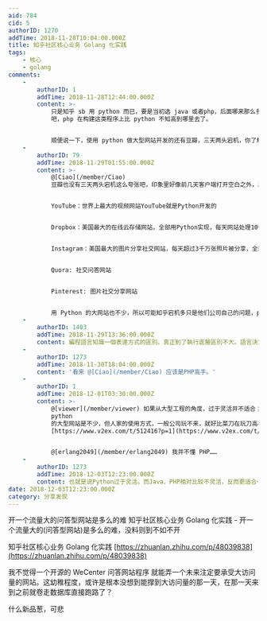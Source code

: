 ```yaml
---
aid: 784
cid: 5
authorID: 1270
addTime: 2018-11-28T10:04:00.000Z
title: 知乎社区核心业务 Golang 化实践
tags:
    - 核心
    - golang
comments:
    -
        authorID: 1
        addTime: 2018-11-28T12:44:00.000Z
        content: >-
            只是知乎 sb 用 python 而已，要是当初选 java 或者php，后面哪来那么多破事儿…… wecenter 好像用的是 php
            吧，php 在构建这类程序上比 python 不知高到哪里去了。


            顺便说一下，使用 python 做大型网站开发的还有豆瓣，三天两头宕机，你了解一下。
    -
        authorID: 79
        addTime: 2018-11-29T01:55:00.000Z
        content: >-
            @[Ciao](/member/Ciao)
            豆瓣也没有三天两头宕机这么夸张吧，印象里好像前几天客户端打开空白之外，以前貌似没碰到过。知乎宕机倒是确实挺多的。 你看，我一搜：


            YouTube：世界上最大的视频网站YouTube就是Python开发的


            Dropbox：美国最大的在线云存储网站，全部用Python实现，每天网站处理10亿个文件的上传和下载


            Instagram：美国最大的图片分享社交网站，每天超过3千万张照片被分享，全部用Python开发


            Quora: 社交问答网站


            Pinterest: 图片社交分享网站


            用 Python 的大网站也不少，所以可能知乎宕机多只是他们公司自己的问题，python 不背锅？
    -
        authorID: 1403
        addTime: 2018-11-29T13:36:00.000Z
        content: 編程語言知識一個表達方式的區別。真正到了執行底層區別不大。語言決定論只是個人的偏見，
    -
        authorID: 1273
        addTime: 2018-11-30T18:04:00.000Z
        content: '看来 @[Ciao](/member/Ciao) 应该是PHP高手。'
    -
        authorID: 1
        addTime: 2018-12-01T03:30:00.000Z
        content: >-
            @[viewer](/member/viewer) 如果从大型工程的角度，过于灵活并不适合；此外，gc 肯定会有性能瓶颈。用
            python
            的大型网站是不少，但人家的使用方式，一般公司玩不来，就好比菜刀在玩刀高手那里也很厉害，但不能用来说明日本大刀和菜刀不是胜负关键。
            [https://www.v2ex.com/t/512416?p=1](https://www.v2ex.com/t/512416?p=1)


            @[erlang2049](/member/erlang2049) 我并不懂 PHP……
    -
        authorID: 1273
        addTime: 2018-12-03T12:23:00.000Z
        content: 也就是说Python过于灵活。而Java、PHP相对比较不灵活，反而更适合一般公司？我印象中这几个都是有gc的是吗？不知道对不对。
date: 2018-12-03T12:23:00.000Z
category: 分享发现
---
```


开一个流量大的问答型网站是多么的难 知乎社区核心业务 Golang 化实践 - 开一个流量大的(问答型网站)是多么的难，没料则到不如不开

知乎社区核心业务 Golang 化实践 [https://zhuanlan.zhihu.com/p/48039838](https://zhuanlan.zhihu.com/p/48039838)

我不觉得一个开源的 WeCenter 问答网站程序 就能弄一个未来注定要承受大访问量的网站。这幼稚程度，或许是根本没想到能撑到大访问量的那一天，在那一天来到之前就卷走数据库直接跑路了？

什么新品葱，可悲
